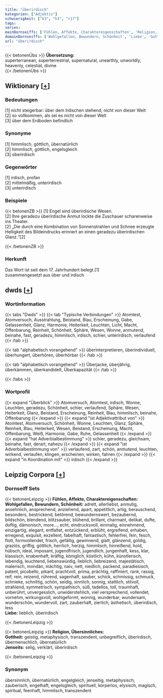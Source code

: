 ```yaml
---
title: "überirdisch"
kategorien: ["Adjektiv"]
schwierigkeit: ["k3", "h3", "r17"]
tags:
series:
mainDornseiffs: ['Fühlen, Affekte, Charaktereigenschaften', 'Religion, Übersinnliches']
domainDornseiffs: ['Wohlgefallen, Bewundern, Schönheit', 'Liebe', 'Gottheit', 'Jenseits']
url: "überirdisch"
---
```


{{< betonenÜbs >}}
**Übersetzung:**  
superterranean, superterrestrial, supernatural, unearthly, unworldly, heavenly, celestial, divine  
{{< /betonenÜbs >}}

## Wiktionary [[+](https://de.wiktionary.org/wiki/überirdisch)]

### Bedeutungen
[1] nicht steigerbar: über dem Irdischen stehend, nicht von dieser Welt  
[2] so vollkommen, als sei es nicht von dieser Welt  
[3] über dem Erdboden befindlich  

### Synonyme
[1] himmlisch, göttlich, übernatürlich  
[2] himmlisch, göttlich, engelsgleich  
[3] oberirdisch  

### Gegenwörter
[1] irdisch, profan  
[2] mittelmäßig, unterirdisch  
[3] unterirdisch  

### Beispiele
{{< betonenZB >}}
[1] Engel sind überirdische Wesen.  
[2] Ihre geradezu überirdische Anmut lockte die Zuschauer scharenweise ins Theater.  
[2] „Die durch eine Kombination von Sonnenstrahlen und Schnee erzeugte Helligkeit des Bildeindrucks erinnert an einen geradezu überirdischen Glanz.“[2]  

{{< /betonenZB >}}
### Herkunft
Das Wort ist seit dem 17. Jahrhundert belegt.[1]  
zusammengesetzt aus über und irdisch  



## dwds [[+](https://www.dwds.de/wb/überirdisch)]

### Wortinformation
{{< tabs "Dwds" >}}
{{< tab "Typische Verbindungen" >}}
Atomtest, Atomversuch, Ausstrahlung, Beistand, Blau, Erscheinung, Gabe, Gelassenheit, Glanz, Harmonie, Heiterkeit, Leuchten, Licht, Macht, Offenbarung, Reinheit, Schönheit, Sphäre, Wesen, Wonne, anmutend, beinahe, fast, geradezu, himmlisch, irdisch, schier, unterirdisch, verlaufend
{{< /tab >}}

{{< tab "alphabetisch vorangehend" >}}
überinterpretieren, überindividuell, überhungert, überhören, überhörbar
{{< /tab >}}

{{< tab "alphabetisch vorangehend" >}}
Überjacke, überjährig, überkämmen, überkandidelt, Überkapazität
{{< /tab >}}

{{< /tabs >}}

### Wortprofil
{{< expand "Überblick" >}} Atomversuch, Atomtest, irdisch, Wonne, Leuchten, geradezu, Schönheit, schier, verlaufend, Sphäre, Wesen, Heiterkeit, Glanz, Beistand, Erscheinung, Reinheit, Blau, himmlisch, beinahe, Offenbarung {{< /expand >}}
{{< expand "ist Adjektivattribut von" >}} Atomtest, Atomversuch, Schönheit, Wonne, Leuchten, Glanz, Sphäre, Reinheit, Blau, Heiterkeit, Wesen, Beistand, Erscheinung, Macht, Offenbarung, Weiß, Harmonie, Gabe, Ruhe, Gelassenheit {{< /expand >}}
{{< expand "hat Adverbialbestimmung" >}} schier, geradezu, gleichsam, beinahe, fast, derart, nahezu {{< /expand >}}
{{< expand "ist Adverbialbestimmung von" >}} verlaufend, zart, schön, anmutend, leuchten, wirkend, verlaufen, klingen, erscheinen, wirken, fahren {{< /expand >}}
{{< expand "in Koordination mit" >}} irdisch {{< /expand >}}

## Leipzig Corpora [[+](https://corpora.uni-leipzig.de/en/res?word=überirdisch&corpusId=deu_newscrawl-public_2018)]

### Dornseiff Sets
{{< betonenLeipzig >}}
**Fühlen, Affekte, Charaktereigenschaften:**  
**Wohlgefallen, Bewundern, Schönheit:** adrett, allerliebst, anmutig, ansehnlich, ansprechend, anziehend, apart, appetitlich, artig, berauschend, besonders, bestrickend, betörend, bewundernswert, bezaubernd, bildschön, blendend, blitzsauber, blühend, brillant, charmant, delikat, dufte, duftig, dämonisch, more..., echt, eindrucksvoll, einmalig, einnehmend, einzigartig, elegant, entfaltet, entzückend, erblüht, ergreifend, erhaben, erregend, exquisit, exzellent, fabelhaft, fantastisch, fehlerfrei, fein, fesch, flott, formvollendet, frisch, gefällig, gewinnend, glatt, glänzend, goldig, graziös, griffig, göttlich, herrlich, herzig, himmlisch, hinreißend, hold, hübsch, ideal, imposant, jugendfrisch, jugendlich, jungenhaft, kess, klar, klassisch, knabenhaft, kräftig, königlich, köstlich, kühn, künstlerisch, lebendig, leuchtend, liebenswürdig, lieblich, liebreizend, majestätisch, malerisch, mondän, mächtig, naiv, nett, niedlich, packend, paradiesisch, patent, picobello, pikant, prachtvoll, prima, prächtig, raffiniert, rank, rassig, reif, rein, reizend, rührend, sagenhaft, sauber, schick, schmissig, schmuck, schnieke, schnittig, schön, seidig, sinnlich, sonnig, stattlich, stilvoll, strahlend, symmetrisch, sympathisch, süß, tadellos, toll, traumhaft, unberührt, unvergesslich, unwiderstehlich, viel versprechend, vollendet, vornehm, wirkungsvoll, wohlgeformt, wonnig, wunderbar, wundersam, wunderschön, wundervoll, zart, zauberhaft, zierlich, ästhetisch, überirdisch, less  
**Liebe:** lieblich, überirdisch  

{{< /betonenLeipzig >}}


{{< betonenLeipzig >}}
**Religion, Übersinnliches:**  
**Gottheit:** geistig, metaphysisch, transzendent, unbegreiflich, überirdisch, übermenschlich, übernatürlich  
**Jenseits:** selig, verklärt, überirdisch  

{{< /betonenLeipzig >}}

### Synonym
übersinnlich, übernatürlich, engelgleich, jenseitig, metaphysisch, zauberisch, engelhaft, engelsgleich, spirituell, körperlos, elysisch, magisch, spiritual, feenhaft, himmlisch, transzendent

